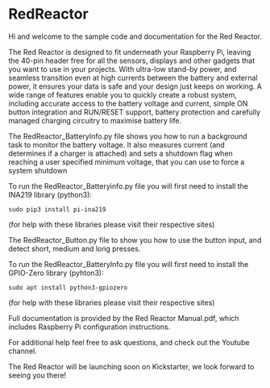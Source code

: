 # RedReactor
Hi and welcome to the sample code and documentation for the Red Reactor.

The Red Reactor is designed to fit underneath your Raspberry Pi, leaving the 40-pin header free for all the sensors, displays and other gadgets that you want to use in your projects. With ultra-low stand-by power, and seamless transition even at high currents between the battery and external power, it ensures your data is safe and your design just keeps on working.
A wide range of features enable you to quickly create a robust system, including accurate access to the battery voltage and current, simple ON button integration and RUN/RESET support, battery protection and carefully managed charging circuitry to maximise battery life.

The RedReactor_BatteryInfo.py file shows you how to run a background task to monitor the battery voltage.
It also measures current (and determines if a charger is attached) and sets a shutdown flag when reaching a user specified minimum voltage, that you can use to force a system shutdown

To run the RedReactor_Batteryinfo.py file you will first need to install the INA219 library (python3):

`sudo pip3 install pi-ina219`

(for help with these libraries please visit their respective sites)

The RedReactor_Button.py file to show you how to use the button input, and detect short, medium and long presses.

To run the RedReactor_BatteryInfo.py file you will first need to install the GPIO-Zero library (pyhton3):

`sudo apt install python3-gpiozero`

(for help with these libraries please visit their respective sites)

Full documentation is provided by the Red Reactor Manual.pdf, which includes Raspberry Pi configuration instructions.

For additional help feel free to ask questions, and check out the Youtube channel.

The Red Reactor will be launching soon on Kickstarter, we look forward to seeing you there!
